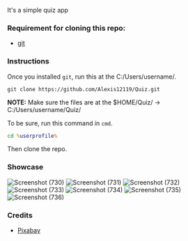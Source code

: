 It's a simple quiz app


### Requirement for cloning this repo:

* [git](https://git-scm.com/downloads)


### Instructions 


Once you installed `git`, run this at the C:/Users/username/.

```git
git clone https://github.com/Alexis12119/Quiz.git
```

**NOTE:** Make sure the files are at the $HOME/Quiz/ -> C:/Users/username/Quiz/

To be sure, run this command in `cmd`.
```cmd
cd %userprofile%
```
Then clone the repo.


### Showcase

![Screenshot (730)](https://github.com/Alexis12119/Quiz/assets/74944536/3ff9ca13-23de-4b7f-a70d-7d9b048298d3)
![Screenshot (731)](https://github.com/Alexis12119/Quiz/assets/74944536/f62d3c77-55eb-4862-8fc8-bb58a823b59a)
![Screenshot (732)](https://github.com/Alexis12119/Quiz/assets/74944536/7dd73c57-13a7-479b-b85d-494048346254)
![Screenshot (733)](https://github.com/Alexis12119/Quiz/assets/74944536/f8e6b249-7501-4f8a-9e0f-2e9afbe9a5f5)
![Screenshot (734)](https://github.com/Alexis12119/Quiz/assets/74944536/3606c281-6885-4e60-8d40-4f160920978e)
![Screenshot (735)](https://github.com/Alexis12119/Quiz/assets/74944536/967e99aa-f80a-46c7-9fb9-30cde8b421c1)
![Screenshot (736)](https://github.com/Alexis12119/Quiz/assets/74944536/6c9d2577-4e22-4f66-ad88-974b84a62d5c)


### Credits

* [Pixabay](https://pixabay.com/music/)
